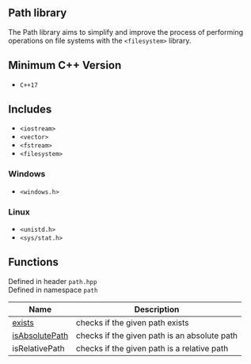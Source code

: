 ## Path library
The Path library aims to simplify and improve the process of performing operations on file systems with the `<filesystem>` library.

## Minimum C++ Version
- `C++17`

## Includes
- `<iostream>`
- `<vector>`
- `<fstream>`
- `<filesystem>`
### Windows
- `<windows.h>`
### Linux
- `<unistd.h>`
- `<sys/stat.h>`

## Functions
Defined in header `path.hpp` \
Defined in namespace `path`

| Name | Description |
| --- | --- |
| [exists](Functions/exists.md) | checks if the given path exists |
| [isAbsolutePath](Functions/isAbsolutePath.md) | checks if the given path is an absolute path |
| isRelativePath | checks if the given path is a relative path |



